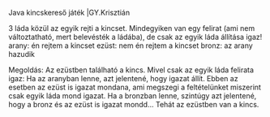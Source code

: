 Java kincskereső játék |GY.Krisztián

3 láda közül az egyik rejti a kincset. Mindegyiken van egy felirat (ami nem változtatható, mert belevésték a ládába), de csak az egyik láda állítása igaz! 
arany: én rejtem a kincset
ezüst: nem én rejtem a kincset
bronz: az arany hazudik

Megoldás:
Az ezüstben található a kincs.
Mivel csak az egyik láda felirata igaz:
Ha az aranyban lenne, azt jelentené, hogy igazat állít. Ebben az esetben az ezüst is igazat mondana, ami megszegi a feltételünket miszerint csak egyik láda mond igazat.
Ha a bronzban lenne, szintúgy azt jelentené, hogy a bronz és az ezüst is igazat mondd...
Tehát az ezüstben van a kincs.
